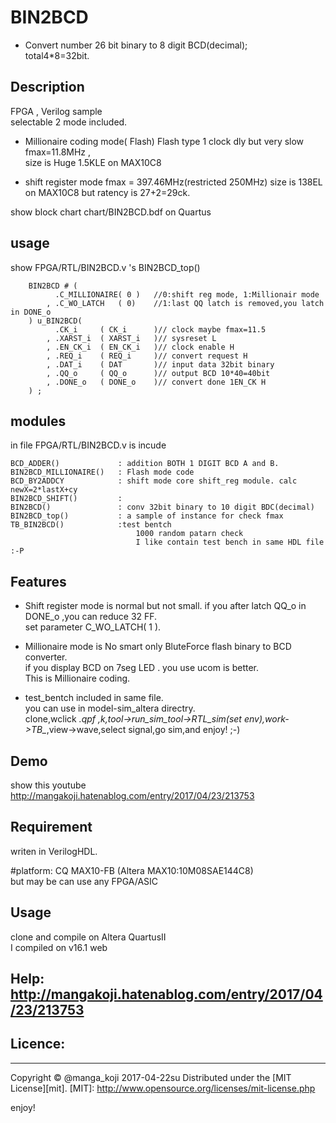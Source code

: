 BIN2BCD
=======
* Convert number 26 bit binary to 8 digit BCD(decimal);  
total4*8=32bit.


## Description 
FPGA , Verilog sample  
selectable 2 mode included.  

* Millionaire coding mode( Flash)
Flash type 1 clock dly but very slow fmax=11.8MHz ,  
size is Huge 1.5KLE on MAX10C8  

* shift register mode
fmax = 397.46MHz(restricted 250MHz)
size is 138EL on MAX10C8
but ratency is 27+2=29ck.



show block chart 
chart/BIN2BCD.bdf on Quartus


## usage
show FPGA/RTL/BIN2BCD.v 's BIN2BCD_top() 
```verilogHDL:sample 
    BIN2BCD # (
          .C_MILLIONAIRE( 0 )   //0:shift reg mode, 1:Millionair mode
        , .C_WO_LATCH   ( 0)    //1:last QQ latch is removed,you latch in DONE_o
    ) u_BIN2BCD(  
          .CK_i     ( CK_i      )// clock maybe fmax=11.5  
        , .XARST_i  ( XARST_i   )// sysreset L  
        , .EN_CK_i  ( EN_CK_i   )// clock enable H  
        , .REQ_i    ( REQ_i     )// convert request H
        , .DAT_i    ( DAT       )// input data 32bit binary  
        , .QQ_o     ( QQ_o      )// output BCD 10*40=40bit  
        , .DONE_o   ( DONE_o    )// convert done 1EN_CK H
    ) ;  
````
  
  
## modules
in file FPGA/RTL/BIN2BCD.v is incude  
```Verilog:sample 
BCD_ADDER()             : addition BOTH 1 DIGIT BCD A and B.  
BIN2BCD_MILLIONAIRE()   : Flash mode code
BCD_BY2ADDCY            : shift mode core shift_reg module. calc newX=2*lastX+cy
BIN2BCD_SHIFT()         :
BIN2BCD()               : conv 32bit binary to 10 digit BDC(decimal)  
BIN2BCD_top()           : a sample of instance for check fmax  
TB_BIN2BCD()            :test bentch  
                            1000 random patarn check  
                            I like contain test bench in same HDL file :-P  
```  
  
## Features
* Shift register mode is normal but not small. if you after latch QQ_o in DONE_o ,you can reduce 32 FF.  
set parameter C_WO_LATCH( 1 ).  

* Millionaire mode is No smart only BluteForce flash binary to BCD converter.  
if you display BCD on 7seg LED . you use ucom is better.  
This is Millionaire coding.  

* test_bentch included in same file.  
 you can use in model-sim_altera directry.  
 clone,wclick *.qpf ,<ctl>k,tool->run_sim_tool->RTL_sim(set env),work->TB_*,view->wave,select signal,go sim,and enjoy! ;-)

## Demo
show this youtube  
http://mangakoji.hatenablog.com/entry/2017/04/23/213753


## Requirement
writen in VerilogHDL.  


#platform: CQ MAX10-FB (Altera MAX10:10M08SAE144C8)  
 but may be can use any FPGA/ASIC  




## Usage
  clone and compile on Altera QuartusII  
  I compiled on v16.1 web



## Help:  http://mangakoji.hatenablog.com/entry/2017/04/23/213753


## Licence:
----------
Copyright &copy; @manga_koji 2017-04-22su
Distributed under the [MIT License][mit].
[MIT]: http://www.opensource.org/licenses/mit-license.php


enjoy!
